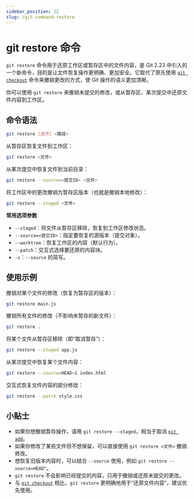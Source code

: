 ```yaml
---
sidebar_position: 22
slug: /git-command-restore
---
```


# git restore 命令

`git restore` 命令用于还原工作区或暂存区中的文件内容，是 Git 2.23 中引入的一个新命令，目的是让文件恢复操作更明确、更加安全。它取代了原先使用 [`git checkout`](/git/git-command-checkout/) 命令来撤销更改的方式，使 Git 操作的语义更加清晰。

你可以使用 `git restore` 来撤销未提交的修改，或从暂存区、某次提交中还原文件内容到工作区。

## 命令语法

```bash
git restore [选项] <路径>
```

从暂存区恢复文件到工作区：

```bash
git restore <文件>
```

从某次提交中恢复文件到当前目录：

```bash
git restore --source=<提交ID> <文件>
```

将工作区中的更改撤销为暂存区版本（也就是撤销本地修改）：

```bash
git restore --staged <文件>
```

**常用选项参数**

- `--staged`：将文件从暂存区移除，恢复到工作区修改状态。
- `--source=<提交ID>`：指定要恢复的源版本（提交对象）。
- `--worktree`：恢复工作区的内容（默认行为）。
- `--patch`：交互式选择要还原的内容块。
- `-s`：`--source` 的简写。



## 使用示例

撤销对某个文件的修改（恢复为暂存区的版本）：

```bash
git restore main.js
```

撤销所有文件的修改（不影响未暂存的新文件）：

```bash
git restore .
```

将某个文件从暂存区移除（即“取消暂存”）：

```bash
git restore --staged app.js
```

从某次提交中恢复某个文件内容：

```bash
git restore --source=HEAD~1 index.html
```

交互式恢复文件内容的部分修改：

```bash
git restore --patch style.css
```



## 小贴士

- 如果你想撤销暂存操作，请用 `git restore --staged`，相当于取消 [`git add`](/git/git-command-add/)。
- 如果你修改了某些文件但不想保留，可以直接使用 `git restore <文件>` 撤销修改。
- 想恢复旧版本内容时，可以结合 `--source` 使用，例如 `git restore --source=HEAD^`。
- `git restore` 不会影响已经提交的内容，只用于撤销或还原未提交的更改。
- 与 [`git checkout`](/git/git-command-checkout/) 相比，`git restore` 更明确地用于“还原文件内容”，建议优先使用。

